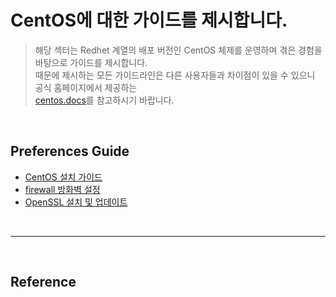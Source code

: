 # CentOS에 대한 가이드를 제시합니다.
> 해당 섹터는 Redhet 계열의 배포 버전인 CentOS 체제를 운영하며 겪은 경험을 바탕으로 가이드를 제시합니다.  
때문에 제시하는 모든 가이드라인은 다른 사용자들과 차이점이 있을 수 있으니 공식 홈페이지에서 제공하는  
[centos.docs](https://docs.centos.org/en-US/docs/)를 참고하시기 바랍니다.  

<br/>

## Preferences Guide
- [CentOS 설치 가이드](https://github.com/ionio-dev/Dev-Docs/blob/master/OperatingSystem/Linux/Redhet/CentOS/Installation_Guide.md)
- [firewall 방화벽 설정](https://github.com/ionio-dev/Dev-Docs/tree/master/OperatingSystem/Linux/Redhet/CentOS/CentOS-Linux-release-7.7.1908-(Core)-DVD/Reference/Firewall)
- [OpenSSL 설치 및 업데이트](https://github.com/ionio-dev/Dev-Docs/tree/master/OperatingSystem/Linux/Redhet/CentOS/CentOS-Linux-release-7.7.1908-(Core)-DVD/OpenSSL)

<br/>

<hr/>

<br/>

## Reference
